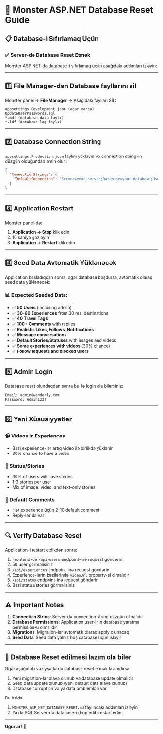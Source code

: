 # 🔄 Monster ASP.NET Database Reset Guide

## 📋 Database-i Sıfırlamaq Üçün

### ✅ Server-də Database Reset Etmək

Monster ASP.NET-da database-i sıfırlamaq üçün aşağıdakı addımları izləyin:

---

## 1️⃣ File Manager-dən Database fayllarını sil

Monster panel → **File Manager** → Aşağıdakı faylları SİL:

```
appsettings.Development.json (əgər varsa)
UpdateUserPasswords.sql
*.mdf (database data faylı)
*.ldf (database log faylı)
```

---

## 2️⃣ Database Connection String

`appsettings.Production.json` faylını yoxlayın və connection string-in düzgün olduğundan əmin olun:

```json
{
  "ConnectionStrings": {
    "DefaultConnection": "Server=your-server;Database=your-database;User Id=your-user;Password=your-password;TrustServerCertificate=True;"
  }
}
```

---

## 3️⃣ Application Restart

Monster panel-də:
1. **Application → Stop** klik edin
2. 10 saniyə gözləyin
3. **Application → Restart** klik edin

---

## 4️⃣ Seed Data Avtomatik Yüklənəcək

Application başladıqdan sonra, əgər database boşdursa, avtomatik olaraq seed data yüklənəcək:

### 📊 Expected Seeded Data:

- ✅ **50 Users** (including admin)
- ✅ **30-60 Experiences** from 30 real destinations
- ✅ **40 Travel Tags**
- ✅ **100+ Comments** with replies
- ✅ **Realistic Likes, Follows, Notifications**
- ✅ **Message conversations**
- ✅ **Default Stories/Statuses** with images and videos
- ✅ **Some experiences with videos** (30% chance)
- ✅ **Follow requests and blocked users**

---

## 5️⃣ Admin Login

Database reset olunduqdan sonra bu ilə login ola bilərsiniz:

```
Email: admin@wanderly.com
Password: Admin123!
```

---

## 6️⃣ Yeni Xüsusiyyətlər

### 📹 Videos in Experiences
- Bəzi experience-lər artıq video ilə birlikdə yüklənir
- 30% chance to have a video

### 📸 Status/Stories
- 30% of users will have stories
- 1-3 stories per user
- Mix of image, video, and text-only stories

### 💬 Default Comments
- Hər experience üçün 2-10 default comment
- Reply-lər də var

---

## 🔍 Verify Database Reset

Application-i restart etdikdən sonra:

1. Frontend-də `/api/users` endpoint-inə request göndərin
2. 50 user görməlisiniz
3. `/api/experiences` endpoint-inə request göndərin
4. Experience-lərin bəzilərində `videoUrl` property-si olmalıdır
5. `/api/status` endpoint-inə request göndərin
6. Bəzi status/stories görməlisiniz

---

## ⚠️ Important Notes

1. **Connection String**: Server-də connection string düzgün olmalıdır
2. **Database Permissions**: Application user-inin database yaratma permission-u olmalıdır
3. **Migrations**: Migration-lar avtomatik olaraq apply olunacaq
4. **Seed Data**: Seed data yalnız boş database üçün işləyir

---

## 🎯 Database Reset edilməsi lazım ola bilər

Əgər aşağıdakı vəziyyətlərdə database reset etmək lazımdırsa:

1. Yeni migration-lar əlavə olunub və database update olmalıdır
2. Seed data update olunub (yeni default data əlavə olunub)
3. Database corruption və ya data problemləri var

Bu halda:
1. `MONSTER_ASP_NET_DATABASE_RESET.md` faylındakı addımları izləyin
2. Ya da SQL Server-də database-i drop edib restart edin

---

**Uğurlar!** 🎉

